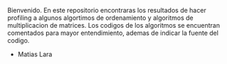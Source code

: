 Bienvenido.
En este repositorio encontraras los resultados de hacer profiling a algunos algortimos de ordenamiento y algoritmos de multiplicacion de matrices.
Los codigos de los algoritmos se encuentran comentados para mayor entendimiento, ademas de indicar la fuente del codigo.
- Matias Lara
